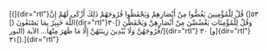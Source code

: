 [(]{dir="rtl"}٥٣[) قُلْ لِلْمُؤْمِنِينَ يَغُضُّوا مِنْ أَبْصَارِهِمْ وَيَحْفَظُوا فُرُوجَهُمْ ذَلِكَ أَزْكَى
لَهُمْ إِنَّ اللَّهَ خَبِيرٌ بِمَا يَصْنَعُونَ (]{dir="rtl"}۳۰[) وَقُلْ لِلْمُؤْمِنَاتِ يَغْضُضْنَ مِنْ
أَبْصَارِهِنَّ وَيَحْفَظْنَ فُرُوجَهُنَّ وَلَا يُبْدِينَ زِينَتَهُنَّ إِلَّا مَا ظَهَرَ مِنْهَا\... الآية
(النور/]{dir="rtl"} ۳۰ [و]{dir="rtl"} ۳۱[).]{dir="rtl"}
